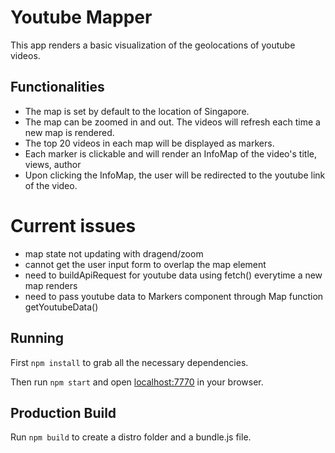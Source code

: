# Youtube Mapper

This app renders a basic visualization of the geolocations of youtube videos.

## Functionalities

* The map is set by default to the location of Singapore.
* The map can be zoomed in and out. The videos will refresh each time a new map is rendered.
* The top 20 videos in each map will be displayed as markers.
* Each marker is clickable and will render an InfoMap of the video's title, views, author
* Upon clicking the InfoMap, the user will be redirected to the youtube link of the video.

# Current issues

* map state not updating with dragend/zoom
* cannot get the user input form to overlap the map element
* need to buildApiRequest for youtube data using fetch() everytime a new map renders
* need to pass youtube data to Markers component through Map function getYoutubeData()

## Running

First `npm install` to grab all the necessary dependencies.

Then run `npm start` and open <localhost:7770> in your browser.

## Production Build

Run `npm build` to create a distro folder and a bundle.js file.
